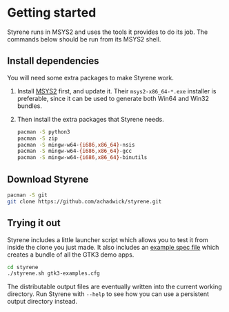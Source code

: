# Getting started

Styrene runs in MSYS2 and uses the tools it provides to do its job.
The commands below should be run from its MSYS2 shell.

## Install dependencies

You will need some extra packages to make Styrene work.

1. Install [MSYS2][m2] first, and update it.
   Their `msys2-x86_64-*.exe` installer is preferable,
   since it can be used to generate both Win64 and Win32 bundles.

2. Then install the extra packages that Styrene needs.

    ```sh
    pacman -S python3
    pacman -S zip
    pacman -S mingw-w64-{i686,x86_64}-nsis
    pacman -S mingw-w64-{i686,x86_64}-gcc
    pacman -S mingw-w64-{i686,x86_64}-binutils
    ```

[m2]: https://msys2.github.io/

## Download Styrene

```sh
pacman -S git
git clone https://github.com/achadwick/styrene.git
```

## Trying it out

Styrene includes a little launcher script which allows you to test it
from inside the clone you just made.
It also includes an [example spec file][xcfg]
which creates a bundle of all the GTK3 demo apps.

```sh
cd styrene
./styrene.sh gtk3-examples.cfg
```

The distributable output files are eventually written
into the current working directory.
Run Styrene with `--help` to see how you can use a
persistent output directory instead.

[xcfg]: https://github.com/achadwick/styrene/blib/master/gtk3-examples.cfg
